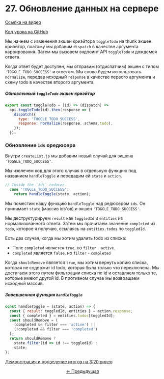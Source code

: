 # 27. Обновление данных на сервере

[Ссылка на видео](https://egghead.io/lessons/javascript-redux-updating-data-on-the-server)

[Код урока на GitHub](https://github.com/gaearon/todos/tree/27-updating-data-on-the-server)

Мы начнем с изменения экшен криэйтора `toggleTodo` на thunk экшен криэйтор, поэтому мы добавим `dispatch` в качестве аргумента каррирования. Затем мы вызовем эндпоинт API `toggleTodo` и дождемся ответа.

Когда ответ будет доступен, мы отправим (отдиспатчим) экшен с типом `'TOGGLE_TODO_SUCCESS'` и ответом. Мы снова будем использовать `normalize`, передав исходный `response` в качестве первого аргумента и схему todo в качестве второго аргумента.


##### Обновленный `toggleTodo` экшен криэйтор
```javascript
export const toggleTodo = (id) => (dispatch) =>
  api.toggleTodo(id).then(response => {
    dispatch({
      type: 'TOGGLE_TODO_SUCCESS',
      response: normalize(response, schema.todo),
    });
  });
```

### Обновление `ids` оредюсера

Внутри `createList.js` мы добавим новый случай для экшена `'TOGGLE_TODO_SUCCESS'`.

Мы извлечем код для этого случая в отдельную функцию под названием `handleToggle` и передадим ей `state` и `action`.

```javascript
// Inside the `ids` reducer
  case 'TOGGLE_TODO_SUCCESS':
    return handleToggle(state, action);
```

Мы поместим нашу функцию `handleToggle` над редюсером `ids`. Он принимает `state` (массив ids'ов) и экшен `'TOGGLE_TODO_SUCCESS'`.

Мы деструктурируем `result` как `toggledId` и `entities` из нормализованного ответа. Затем мы прочитаем значение `completed` из `todo`, которое я получаю, ссылаясь на `entities.todos` по `toggledId`.


Есть два случая, когда мы хотим удалить todo из списка:
  * Поле `completed` является `true`, но `filter` - `active`.
  * `completed` является `false`, но `filter` - `completed`

Когда `shouldRemove` является `true`, мы хотим вернуть копию списка, которая не содержит  id todo, которая была только что переключена. Мы достигаем этого путем фильтрации списка по id и оставляем только те, которые имеют другой id. В противном случае мы возвращаем исходный массив.

##### Завершенная функция `handleToggle`
```javascript
const handleToggle = (state, action) => {
  const { result: toggledId, entities } = action.response;
  const { completed } = entities.todos[toggledId];
  const shouldRemove = (
    (completed && filter === 'active') ||
    (!completed && filter === 'completed')
  );
  return shouldRemove ?
    state.filter(id => id !== toggledId) :
    state;
};
```

[Демонстрация и подведение итогов на 3:20 видео](https://egghead.io/lessons/javascript-redux-updating-data-on-the-server)

<p align="center">
  <a href="./26-Normalizing_API_Responses_with_normalizr.md"><- Предыдущая</a>
</p>
